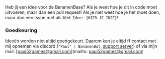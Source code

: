 Heb jij een idee voor de BananenBase? Als je weet hoe je dit in code moet uitvoeren, maar dan een pull request! Als je niet weet hoe je het moet doen, maar dan een Issue met als titel: `Idee: {HIER JE IDEE}`!

### Goedkeuring
Ideeën worden niet altijd goedgekeurt. Daarom kan je altijd ff contact met mij opnemen via discord (`"Paul" | BananenBot`, [support server](https://discord.gg/JU5GQBf)) of via mijn mail: [paul52games@gmail.com](mailto: paul52games@gmail.com)
